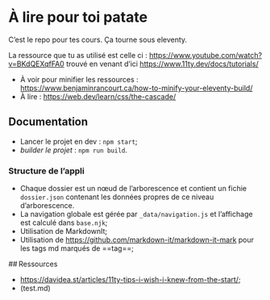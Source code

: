 # À lire pour toi patate

C’est le repo pour tes cours. Ça tourne sous eleventy.

La ressource que tu as utilisé est celle ci : https://www.youtube.com/watch?v=BKdQEXqfFA0 trouvé en venant d’ici https://www.11ty.dev/docs/tutorials/

- À voir pour minifier les ressources : https://www.benjaminrancourt.ca/how-to-minify-your-eleventy-build/
- À lire : https://web.dev/learn/css/the-cascade/

## Documentation

- Lancer le projet en dev : `npm start`;
- _builder le projet_ : `npm run build`.

### Structure de l’appli

- Chaque dossier est un nœud de l’arborescence et contient un fichie `dossier.json` contenant les données propres de ce niveau d’arborescence.
- La navigation globale est gérée par `_data/navigation.js` et l’affichage est calculé dans `base.njk`;
- Utilisation de MarkdownIt;
- Utilisation de https://github.com/markdown-it/markdown-it-mark pour les tags md marqués de ==tag==;


## Ressources

- https://davidea.st/articles/11ty-tips-i-wish-i-knew-from-the-start/;
- (test.md) 
